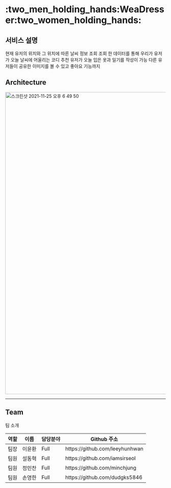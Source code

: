 <h1>:two_men_holding_hands:WeaDresser:two_women_holding_hands:</h1>
<!-- 이미지나 gif 파일 -->



<h2>서비스 설명</h2>
현재 유저의 위치와 그 위치에 따른 날씨 정보 조회
조회 한 데이터를 통해 우리가 유저가 오늘 날씨에 어울리는 코디 추천
유저가 오늘 입은 옷과 일기를 작성이 가능
다른 유저들이 공유한 이미지를 볼 수 있고 좋아요 기능까지

<h2>Architecture</h2>
<img width="949" alt="스크린샷 2021-11-25 오후 6 49 50" src="https://user-images.githubusercontent.com/78589751/143464839-36984c24-ef08-4ea3-8130-dad1cbd18211.png">


<hr />

<h2>Team</h2>

팀 소개
<table>
   <thead>
      <tr>
         <th>역할</th>
         <th>이름</th>
         <th>담당분야</th>
         <th>Github 주소</th>
      </tr>
   </thead>
   <tbody>
      <tr>
         <td>팀장</td>
         <td>이윤환</td>
         <td>Full</td>
         <td>https://github.com/leeyhunhwan</td>
      </tr>
      <tr>
         <td>팀원</td>
         <td>설동혁</td>
         <td>Full</td>
         <td>https://github.com/iamsirseol</td>
      </tr>
      <tr>
         <td>팀원</td>
         <td>정민찬</td>
         <td>Full</td>
         <td>https://github.com/minchjung</td>
      </tr>
      <tr>
         <td>팀원</td>
         <td>손영한</td>
         <td>Full</td>
         <td>https://github.com/dudgks5846</td>
      </tr>
   </tbody>
</table
